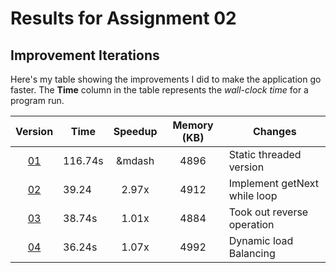 # Results for Assignment 02

## Improvement Iterations

Here's my table showing the improvements I did to make the application go faster.  The **Time** column in the table represents the _wall-clock time_ for a program run.

| Version | Time | Speedup | Memory (KB) | Changes |
| :-----: | ---- | :-----: | :------: | ------- |
| [01](0.cpp) | 116.74s | &mdash | 4896 | Static threaded version |
| [02](0.05.cpp)| 39.24 | 2.97x | 4912 | Implement getNext while loop |
| [03](0.1.cpp)| 38.74s | 1.01x | 4884 | Took out reverse operation |
| [04](1.cpp) |  36.24s | 1.07x | 4992 | Dynamic load Balancing |

